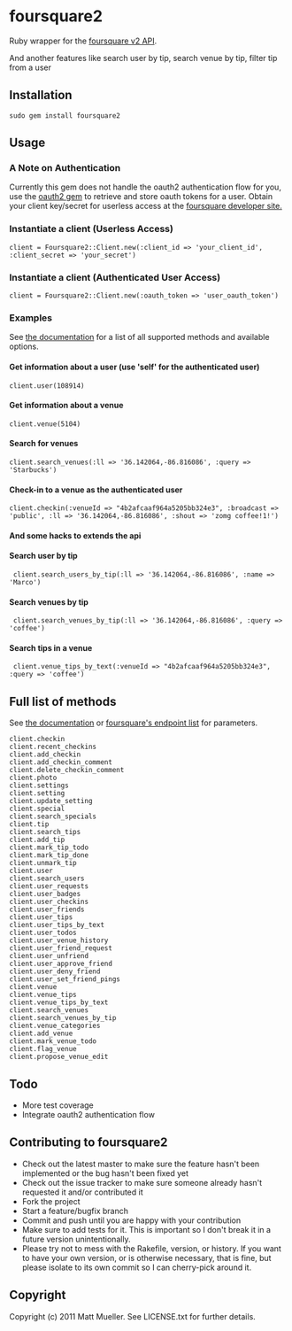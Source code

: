 # foursquare2

Ruby wrapper for the [foursquare v2 API](http://developer.foursquare.com/docs/).

And another features like search user by tip, search venue by tip, filter tip from a user

## Installation

    sudo gem install foursquare2

## Usage

### A Note on Authentication

Currently this gem does not handle the oauth2 authentication flow for you, use the [oauth2 gem](https://github.com/intridea/oauth2) to retrieve and store oauth tokens for a user.  Obtain your client key/secret for userless access at the [foursquare developer site.](https://foursquare.com/oauth/)

### Instantiate a client (Userless Access)

    client = Foursquare2::Client.new(:client_id => 'your_client_id', :client_secret => 'your_secret')

### Instantiate a client (Authenticated User Access)

    client = Foursquare2::Client.new(:oauth_token => 'user_oauth_token')


### Examples

See [the documentation](http://rubydoc.info/gems/foursquare2/frames) for a list of all supported methods and available options.

#### Get information about a user (use 'self' for the authenticated user)

    client.user(108914) 

#### Get information about a venue

    client.venue(5104)

#### Search for venues

    client.search_venues(:ll => '36.142064,-86.816086', :query => 'Starbucks')

#### Check-in to a venue as the authenticated user

    client.checkin(:venueId => "4b2afcaaf964a5205bb324e3", :broadcast => 'public', :ll => '36.142064,-86.816086', :shout => 'zomg coffee!1!')



#### And some hacks to extends the api 

#### Search user by tip 

     client.search_users_by_tip(:ll => '36.142064,-86.816086', :name => 'Marco')

#### Search venues by tip 

     client.search_venues_by_tip(:ll => '36.142064,-86.816086', :query => 'coffee')

#### Search tips in a venue

     client.venue_tips_by_text(:venueId => "4b2afcaaf964a5205bb324e3", :query => 'coffee')




## Full list of methods

See [the documentation](http://rubydoc.info/gems/foursquare2/frames) or [foursquare's endpoint list](http://developer.foursquare.com/docs/index_docs.html) for parameters.

    client.checkin
    client.recent_checkins
    client.add_checkin
    client.add_checkin_comment
    client.delete_checkin_comment
    client.photo
    client.settings
    client.setting
    client.update_setting
    client.special
    client.search_specials
    client.tip
    client.search_tips
    client.add_tip
    client.mark_tip_todo
    client.mark_tip_done
    client.unmark_tip
    client.user
    client.search_users
    client.user_requests
    client.user_badges
    client.user_checkins
    client.user_friends
    client.user_tips
    client.user_tips_by_text
    client.user_todos
    client.user_venue_history
    client.user_friend_request
    client.user_unfriend
    client.user_approve_friend
    client.user_deny_friend
    client.user_set_friend_pings
    client.venue
    client.venue_tips
    client.venue_tips_by_text
    client.search_venues
    client.search_venues_by_tip
    client.venue_categories
    client.add_venue
    client.mark_venue_todo
    client.flag_venue
    client.propose_venue_edit

## Todo

* More test coverage
* Integrate oauth2 authentication flow

## Contributing to foursquare2

* Check out the latest master to make sure the feature hasn't been implemented or the bug hasn't been fixed yet
* Check out the issue tracker to make sure someone already hasn't requested it and/or contributed it
* Fork the project
* Start a feature/bugfix branch
* Commit and push until you are happy with your contribution
* Make sure to add tests for it. This is important so I don't break it in a future version unintentionally.
* Please try not to mess with the Rakefile, version, or history. If you want to have your own version, or is otherwise necessary, that is fine, but please isolate to its own commit so I can cherry-pick around it.

## Copyright

Copyright (c) 2011 Matt Mueller. See LICENSE.txt for further details.
